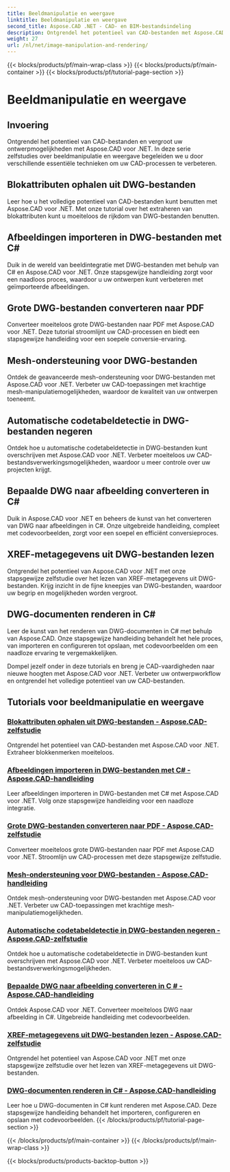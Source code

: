 ```yaml
---
title: Beeldmanipulatie en weergave
linktitle: Beeldmanipulatie en weergave
second_title: Aspose.CAD .NET - CAD- en BIM-bestandsindeling
description: Ontgrendel het potentieel van CAD-bestanden met Aspose.CAD voor .NET. Leer moeiteloos blokkenmerken extraheren, afbeeldingen importeren, DWG naar PDF-conversie, mesh-ondersteuning en nog veel meer.
weight: 27
url: /nl/net/image-manipulation-and-rendering/
---
```


{{< blocks/products/pf/main-wrap-class >}}
{{< blocks/products/pf/main-container >}}
{{< blocks/products/pf/tutorial-page-section >}}

# Beeldmanipulatie en weergave


## Invoering

Ontgrendel het potentieel van CAD-bestanden en vergroot uw ontwerpmogelijkheden met Aspose.CAD voor .NET. In deze serie zelfstudies over beeldmanipulatie en weergave begeleiden we u door verschillende essentiële technieken om uw CAD-processen te verbeteren.

 ## Blokattributen ophalen uit DWG-bestanden 
Leer hoe u het volledige potentieel van CAD-bestanden kunt benutten met Aspose.CAD voor .NET. Met onze tutorial over het extraheren van blokattributen kunt u moeiteloos de rijkdom van DWG-bestanden benutten.

 ## Afbeeldingen importeren in DWG-bestanden met C# 
Duik in de wereld van beeldintegratie met DWG-bestanden met behulp van C# en Aspose.CAD voor .NET. Onze stapsgewijze handleiding zorgt voor een naadloos proces, waardoor u uw ontwerpen kunt verbeteren met geïmporteerde afbeeldingen.

 ## Grote DWG-bestanden converteren naar PDF 
Converteer moeiteloos grote DWG-bestanden naar PDF met Aspose.CAD voor .NET. Deze tutorial stroomlijnt uw CAD-processen en biedt een stapsgewijze handleiding voor een soepele conversie-ervaring.

 ## Mesh-ondersteuning voor DWG-bestanden 
Ontdek de geavanceerde mesh-ondersteuning voor DWG-bestanden met Aspose.CAD voor .NET. Verbeter uw CAD-toepassingen met krachtige mesh-manipulatiemogelijkheden, waardoor de kwaliteit van uw ontwerpen toeneemt.

 ## Automatische codetabeldetectie in DWG-bestanden negeren 
Ontdek hoe u automatische codetabeldetectie in DWG-bestanden kunt overschrijven met Aspose.CAD voor .NET. Verbeter moeiteloos uw CAD-bestandsverwerkingsmogelijkheden, waardoor u meer controle over uw projecten krijgt.

 ## Bepaalde DWG naar afbeelding converteren in C# 
Duik in Aspose.CAD voor .NET en beheers de kunst van het converteren van DWG naar afbeeldingen in C#. Onze uitgebreide handleiding, compleet met codevoorbeelden, zorgt voor een soepel en efficiënt conversieproces.

 ## XREF-metagegevens uit DWG-bestanden lezen 
Ontgrendel het potentieel van Aspose.CAD voor .NET met onze stapsgewijze zelfstudie over het lezen van XREF-metagegevens uit DWG-bestanden. Krijg inzicht in de fijne kneepjes van DWG-bestanden, waardoor uw begrip en mogelijkheden worden vergroot.

 ## DWG-documenten renderen in C# 
Leer de kunst van het renderen van DWG-documenten in C# met behulp van Aspose.CAD. Onze stapsgewijze handleiding behandelt het hele proces, van importeren en configureren tot opslaan, met codevoorbeelden om een naadloze ervaring te vergemakkelijken.

Dompel jezelf onder in deze tutorials en breng je CAD-vaardigheden naar nieuwe hoogten met Aspose.CAD voor .NET. Verbeter uw ontwerpworkflow en ontgrendel het volledige potentieel van uw CAD-bestanden.
## Tutorials voor beeldmanipulatie en weergave
### [Blokattributen ophalen uit DWG-bestanden - Aspose.CAD-zelfstudie](./getting-block-attributes-from-dwg/)
Ontgrendel het potentieel van CAD-bestanden met Aspose.CAD voor .NET. Extraheer blokkenmerken moeiteloos.
### [Afbeeldingen importeren in DWG-bestanden met C# - Aspose.CAD-handleiding](./importing-images-into-dwg/)
Leer afbeeldingen importeren in DWG-bestanden met C# met Aspose.CAD voor .NET. Volg onze stapsgewijze handleiding voor een naadloze integratie.
### [Grote DWG-bestanden converteren naar PDF - Aspose.CAD-zelfstudie](./converting-large-dwg-files-to-pdf/)
Converteer moeiteloos grote DWG-bestanden naar PDF met Aspose.CAD voor .NET. Stroomlijn uw CAD-processen met deze stapsgewijze zelfstudie.
### [Mesh-ondersteuning voor DWG-bestanden - Aspose.CAD-handleiding](./mesh-support-for-dwg/)
Ontdek mesh-ondersteuning voor DWG-bestanden met Aspose.CAD voor .NET. Verbeter uw CAD-toepassingen met krachtige mesh-manipulatiemogelijkheden.
### [Automatische codetabeldetectie in DWG-bestanden negeren - Aspose.CAD-zelfstudie](./override-automatic-codepage-detection-in-dwg/)
Ontdek hoe u automatische codetabeldetectie in DWG-bestanden kunt overschrijven met Aspose.CAD voor .NET. Verbeter moeiteloos uw CAD-bestandsverwerkingsmogelijkheden.
### [Bepaalde DWG naar afbeelding converteren in C # - Aspose.CAD-handleiding](./converting-particular-dwg-to-image/)
Ontdek Aspose.CAD voor .NET. Converteer moeiteloos DWG naar afbeelding in C#. Uitgebreide handleiding met codevoorbeelden.
### [XREF-metagegevens uit DWG-bestanden lezen - Aspose.CAD-zelfstudie](./reading-xref-metadata-from-dwg/)
Ontgrendel het potentieel van Aspose.CAD voor .NET met onze stapsgewijze zelfstudie over het lezen van XREF-metagegevens uit DWG-bestanden.
### [DWG-documenten renderen in C# - Aspose.CAD-handleiding](./rendering-dwg-documents/)
Leer hoe u DWG-documenten in C# kunt renderen met Aspose.CAD. Deze stapsgewijze handleiding behandelt het importeren, configureren en opslaan met codevoorbeelden.
{{< /blocks/products/pf/tutorial-page-section >}}

{{< /blocks/products/pf/main-container >}}
{{< /blocks/products/pf/main-wrap-class >}}

{{< blocks/products/products-backtop-button >}}
